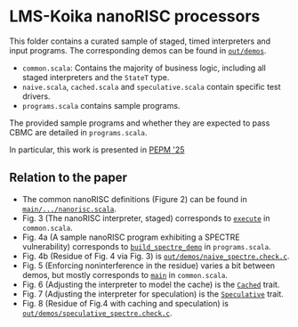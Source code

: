 # LMS-Koika nanoRISC processors

This folder contains a curated sample of staged, timed interpreters and input
programs. The corresponding demos can be found in [`out/demos`](/src/out/demos).

- `common.scala`: Contains the majority of business logic, including all staged
  interpreters and the `StateT` type.
- `naive.scala`, `cached.scala` and `speculative.scala` contain specific test drivers.
- `programs.scala` contains sample programs.

The provided sample programs and whether they are expected to pass CBMC are
detailed in `programs.scala`.

In particular, this work is presented in [PEPM '25](https://popl25.sigplan.org/details/pepm-2025-papers/4/Collapsing-Towers-for-Side-Channel-Security-Short-Paper-)

## Relation to the paper

- The common nanoRISC definitions (Figure 2) can be found in [`main/.../nanorisc.scala`](/src/main/scala/lms/koika/frontend/nanorisc.scala).
- Fig. 3 (The nanoRISC interpreter, staged) corresponds to [`execute`](common.scala#L98) in `common.scala`.
- Fig. 4a (A sample nanoRISC program exhibiting a SPECTRE vulnerability) corresponds to [`build_spectre_demo`](programs.scala#L87) in `programs.scala`.
- Fig. 4b (Residue of Fig. 4 via Fig. 3) is [`out/demos/naive_spectre.check.c`](/src/out/demos/naive_spectre.check.c).
- Fig. 5 (Enforcing noninterference in the residue) varies a bit between demos, but mostly corresponds to [`main`](common.scala#L311) in `common.scala`.
- Fig. 6 (Adjusting the interpreter to model the cache) is the [`Cached`](common.scala#L133) trait.
- Fig. 7 (Adjusting the interpreter for speculation) is the [`Speculative`](common.scala#L195) trait.
- Fig. 8 (Residue of Fig.4 with caching and speculation) is [`out/demos/speculative_spectre.check.c`](/src/out/demos/speculative_spectre.check.c).
